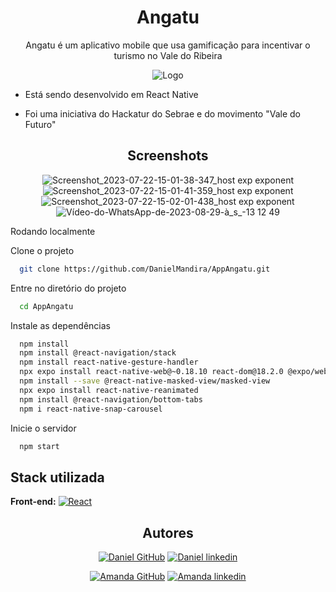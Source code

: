 
<div align='center'>
  
# Angatu 

Angatu é um aplicativo mobile que usa gamificação para incentivar o turismo no Vale do Ribeira
  
![Logo](https://dev-to-uploads.s3.amazonaws.com/uploads/articles/gij0hx5e6g6i8yv8xtby.png)

</div>


- Está sendo desenvolvido em React Native

- Foi uma iniciativa do Hackatur do Sebrae e do movimento "Vale do Futuro"

<div align='center'>

## Screenshots
![Screenshot_2023-07-22-15-01-38-347_host exp exponent](https://github.com/DanielMandira/AppAngatu/assets/105872910/85c73757-bf61-47dc-a160-b5060ba5481f)
![Screenshot_2023-07-22-15-01-41-359_host exp exponent](https://github.com/DanielMandira/AppAngatu/assets/105872910/c630d1ca-e83b-4da1-b7c7-49077a94839c)
![Screenshot_2023-07-22-15-02-01-438_host exp exponent](https://github.com/DanielMandira/AppAngatu/assets/105872910/1ff5b060-7f73-479d-9ea0-f7d7099dc420)
![Vídeo-do-WhatsApp-de-2023-08-29-à_s_-13 12 49](https://github.com/DanielMandira/AppAngatu/assets/105872910/66ac7795-35f0-487c-ace0-6ea62aedbc33)

</div


## Rodando localmente

Clone o projeto

```bash
  git clone https://github.com/DanielMandira/AppAngatu.git
```

Entre no diretório do projeto

```bash
  cd AppAngatu
```

Instale as dependências

```bash
  npm install 
  npm install @react-navigation/stack
  npm install react-native-gesture-handler
  npx expo install react-native-web@~0.18.10 react-dom@18.2.0 @expo/webpack-config@^18.0.1
  npm install --save @react-native-masked-view/masked-view
  npx expo install react-native-reanimated
  npm install @react-navigation/bottom-tabs
  npm i react-native-snap-carousel
```

Inicie o servidor

```bash
  npm start
```


## Stack utilizada

**Front-end:** [![React](https://img.shields.io/badge/React%20Native-404040?style=for-the-badge&logo=react)]()

<div align='center'>
  
## Autores

[![Daniel GitHub](https://img.shields.io/badge/Daniel%20Mandira-404040?style=for-the-badge&logo=github&logoColor=white)](https://github.com/DanielMandira)
[![Daniel linkedin](https://img.shields.io/badge/Daniel%20Mandira-0A66C2?style=for-the-badge&logo=linkedin&logoColor=white)](www.linkedin.com/in/daniel-augusto-mandira)

[![Amanda GitHub](https://img.shields.io/badge/Amanda%20Castro-404040?style=for-the-badge&logo=github&logoColor=white)](https://github.com/mandis-ncs)
[![Amanda linkedin](https://img.shields.io/badge/Amanda%20Castro-0A66C2?style=for-the-badge&logo=linkedin&logoColor=white)](https://www.linkedin.com/in/amanda-n-castro/)

</div
